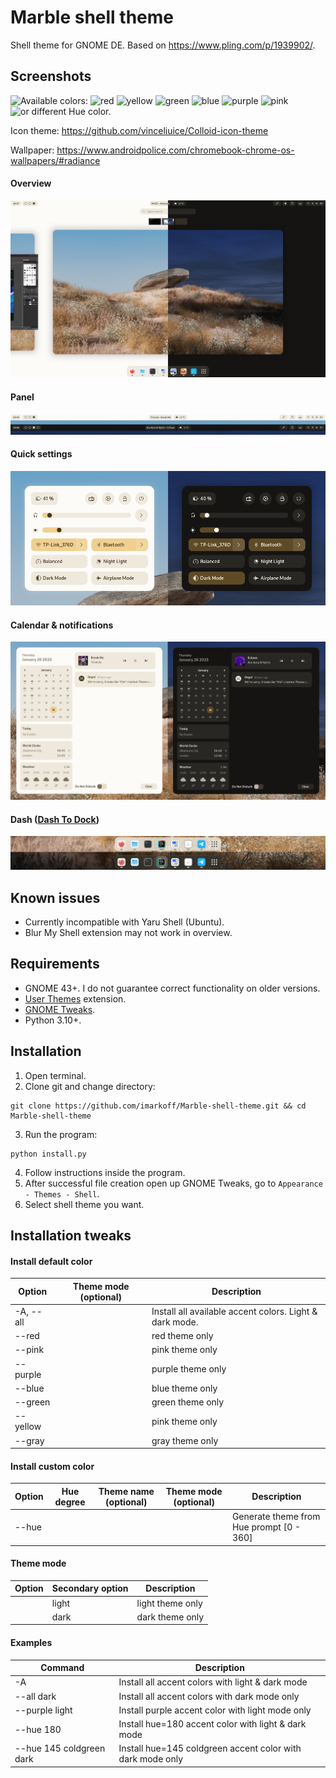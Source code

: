 # Marble shell theme
Shell theme for GNOME DE. Based on https://www.pling.com/p/1939902/.

## Screenshots

![Available colors:](https://shields.io/badge/-Available%20colors:-0d1117?style=flat-square)
![red](https://shields.io/badge/-red-red?style=flat-square)
![yellow](https://shields.io/badge/-yellow-yellow?style=flat-square)
![green](https://shields.io/badge/-green-green?style=flat-square)
![blue](https://shields.io/badge/-blue-blue?style=flat-square)
![purple](https://shields.io/badge/-purple-purple?style=flat-square)
![pink](https://shields.io/badge/-pink-pink?style=flat-square)
![or different Hue color.](https://shields.io/badge/-or%20different%20Hue%20color.-0d1117?style=flat-square)

Icon theme: https://github.com/vinceliuice/Colloid-icon-theme

Wallpaper: https://www.androidpolice.com/chromebook-chrome-os-wallpapers/#radiance

#### Overview
![Overview look](./readme-images/overview.png?raw=true "Overview look")
#### Panel
![Panel look](./readme-images/panel.png?raw=true "Panel look")
#### Quick settings
![Quick settings look](./readme-images/qs.png?raw=true "Quick settings look")
#### Calendar & notifications
![Calendar & notifications look](./readme-images/notifications.png?raw=true)
#### Dash ([Dash To Dock](https://extensions.gnome.org/extension/307/dash-to-dock/ "Dash To Dock"))
![Dash look](./readme-images/dash.png?raw=true "Dash look")

## Known issues
- Currently incompatible with Yaru Shell (Ubuntu).
- Blur My Shell extension may not work in overview.

## Requirements
- GNOME 43+. I do not guarantee correct functionality on older versions.
- [User Themes](https://extensions.gnome.org/extension/19/user-themes/ "User Themes") extension.
- [GNOME Tweaks](https://gitlab.gnome.org/GNOME/gnome-tweaks "GNOME Tweaks").
- Python 3.10+.

## Installation
1. Open terminal.
2. Clone git and change directory:
```shell
git clone https://github.com/imarkoff/Marble-shell-theme.git && cd Marble-shell-theme
```
3. Run the program: 
```shell
python install.py
```
4. Follow instructions inside the program.
5. After successful file creation open up GNOME Tweaks, go to `Appearance - Themes - Shell`.
6. Select shell theme you want.

## Installation tweaks
#### Install default color
| Option | Theme mode (optional) | Description |
| ------------ | ------------ | ------------ |
| -A, --all |  | Install all available accent colors. Light & dark mode. |
| --red |  | red theme only |
| --pink |  | pink theme only |
| --purple |  | purple theme only |
| --blue |  | blue theme only |
| --green |  | green theme only |
| --yellow |  | pink theme only |
|--gray |  | gray theme only |
#### Install custom color
| Option | Hue degree | Theme name (optional) | Theme mode (optional) | Description |
| ------------ | ------------ | ------------ | ------------ | ------------ |
| --hue |  |  |  |Generate theme from Hue prompt [0 - 360] |
#### Theme mode
| Option | Secondary option | Description |
| ------------ | ------------ | ------------ |
|  | light | light theme only |
|  | dark | dark theme only |
#### Examples
| Command | Description |
| ------------ | ------------ |
| -A | Install all accent colors with light & dark mode |
| --all dark | Install all accent colors with dark mode only |
| --purple light | Install purple accent color with light mode only |
| --hue 180 | Install hue=180 accent color with light & dark mode |
| --hue 145 coldgreen dark | Install hue=145 coldgreen accent color with dark mode only |

